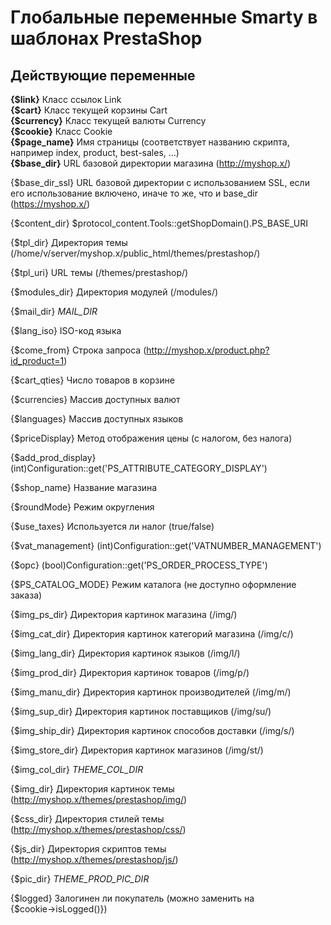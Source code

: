 Глобальные переменные Smarty в шаблонах PrestaShop
============

Действующие переменные
-------

**{$link}** Класс ссылок Link  
**{$cart}** Класс текущей корзины Cart  
**{$currency}** Класс текущей валюты Сurrency  
**{$cookie}** Класс Сookie  
**{$page_name}** Имя страницы (соответствует названию скрипта, например index, product, best-sales, …)  
**{$base_dir}** URL базовой директории магазина (http://myshop.x/)  

{$base_dir_ssl} URL базовой директории c использованием SSL, если его использование включено, иначе то же, что и base_dir (https://myshop.x/)

{$content_dir} $protocol_content.Tools::getShopDomain().PS_BASE_URI

{$tpl_dir} Директория темы (/home/v/server/myshop.x/public_html/themes/prestashop/)

{$tpl_uri} URL темы (/themes/prestashop/) 

{$modules_dir} Директория модулей (/modules/) 

{$mail_dir} _MAIL_DIR_ 

{$lang_iso} ISO-код языка 

{$come_from} Строка запроса (http://myshop.x/product.php?id_product=1) 

{$cart_qties} Число товаров в корзине 

{$currencies} Массив доступных валют

{$languages} Массив доступных языков 

{$priceDisplay} Метод отображения цены (с налогом, без налога) 

{$add_prod_display} (int)Configuration::get('PS_ATTRIBUTE_CATEGORY_DISPLAY')

{$shop_name} Название магазина 

{$roundMode} Режим округления 

{$use_taxes} Используется ли налог (true/false) 

{$vat_management} (int)Configuration::get('VATNUMBER_MANAGEMENT') 

{$opc} (bool)Configuration::get('PS_ORDER_PROCESS_TYPE') 

{$PS_CATALOG_MODE} Режим каталога (не доступно оформление заказа) 

{$img_ps_dir} Директория картинок магазина (/img/) 

{$img_cat_dir} Директория картинок категорий магазина (/img/с/)

{$img_lang_dir} Директория картинок языков (/img/l/)

{$img_prod_dir} Директория картинок товаров (/img/p/)

{$img_manu_dir} Директория картинок производителей (/img/m/)

{$img_sup_dir} Директория картинок поставщиков (/img/su/)

{$img_ship_dir} Директория картинок способов доставки (/img/s/)

{$img_store_dir} Директория картинок магазинов (/img/st/)

{$img_col_dir} _THEME_COL_DIR_

{$img_dir} Директория картинок темы (http://myshop.x/themes/prestashop/img/)

{$css_dir} Директория стилей темы (http://myshop.x/themes/prestashop/css/)

{$js_dir} Директория скриптов темы (http://myshop.x/themes/prestashop/js/)

{$pic_dir} _THEME_PROD_PIC_DIR_

{$logged} Залогинен ли покупатель (можно заменить на {$cookie→isLogged()})

